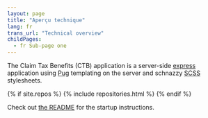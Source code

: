 ```yaml
---
layout: page
title: "Aperçu technique"
lang: fr
trans_url: "Technical overview"
childPages:
  - fr Sub-page one
---
```


The Claim Tax Benefits (CTB) application is a server-side [express](https://expressjs.com/) application using [Pug](https://pugjs.org/api/getting-started.html) templating on the server and schnazzy [SCSS](https://sass-lang.com/) stylesheets.

{% if site.repos %}
{% include repositories.html %}
{% endif %}

Check out [the README](https://github.com/cds-snc/cra-claim-tax-benefits#getting-started-npm) for the startup instructions.

